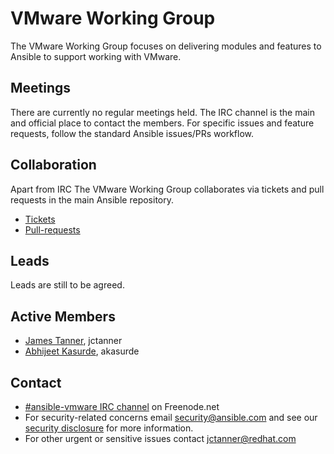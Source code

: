 # VMware Working Group

The VMware Working Group focuses on delivering modules and features to
Ansible to support working with VMware.

## Meetings

There are currently no regular meetings held. The IRC channel is the
main and official place to contact the members. For specific issues and
feature requests, follow the standard Ansible issues/PRs workflow.

## Collaboration

Apart from IRC The VMware Working Group collaborates via tickets and pull
requests in the main Ansible repository.
* [Tickets](https://github.com/ansible/ansible/issues?utf8=%E2%9C%93&q=is%3Aissue%20is%3Aopen%20vmware)
* [Pull-requests](https://github.com/ansible/ansible/pulls?q=is%3Apr+is%3Aopen+vmware)

## Leads
Leads are still to be agreed.

## Active Members
* [James Tanner](https://github.com/jctanner), jctanner
* [Abhijeet Kasurde](https://github.com/akasurde), akasurde


## Contact
* [#ansible-vmware IRC channel](https://webchat.freenode.net/?channels=ansible-vmware) on Freenode.net
* For security-related concerns email security@ansible.com and see our
    [security disclosure](https://www.ansible.com/security) for more
    information.
* For other urgent or sensitive issues contact jctanner@redhat.com
